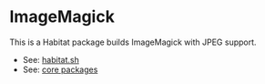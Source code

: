 # ImageMagick

This is a Habitat package builds ImageMagick with JPEG support.

* See: [habitat.sh](http://habitat.sh)
* See: [core packages](https://github.com/habitat-sh/core-plans)
